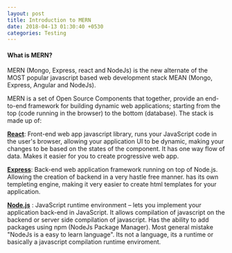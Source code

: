 ```yaml
---
layout: post
title: Introduction to MERN
date: 2018-04-13 01:30:40 +0530
categories: Testing
---
```


#### **What is MERN?**
MERN (Mongo, Express, react and NodeJs) is the new alternate of the MOST popular javascript based web development stack MEAN (Mongo, Express, Angular and NodeJs).


MERN is a set of Open Source Components that together, provide an end-to-end framework for building dynamic web applications; starting from the top (code running in the browser) to the bottom (database). The stack is made up of:

**[React](https://reactjs.org "ReactJs official")**: Front-end web app javascript library, runs your JavaScript code in the user's browser, allowing your application UI to be dynamic, making your changes to be based on the states of the component. It has one way flow of data. Makes it easier for you to create progressive web app.

**[Express](https://expressjs.com/ "Express Js official")**: Back-end web application framework running on top of Node.js. Allowing the creation of backend in a very hastle free manner. has its own templeting engine, making it very easier to create html templates for your application.

**[Node.js](https://nodejs.org/en/ "Node Js official")** : JavaScript runtime environment – lets you implement your application back-end in JavaScript. It allows compilation of javascript on the backend or server side compilation of javascript. Has the ability to add packages using npm (NodeJs Package Manager). Most general mistake "NodeJs is a easy to learn language". Its not a language, its a runtime or basically a javascript compilation runtime enviroment.
